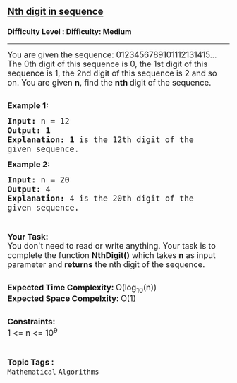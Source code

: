 <h2><a href="https://www.geeksforgeeks.org/problems/nth-digit-in-sequence0420/1?page=4&difficulty=Medium&status=unsolved,attempted&sortBy=accuracy">Nth digit in sequence</a></h2><h3>Difficulty Level : Difficulty: Medium</h3><hr><div class="problems_problem_content__Xm_eO"><p><span style="font-size: 18px;">You are given the sequence: 0123456789101112131415...<br>The 0th digit of this sequence is 0, the 1st digit of this sequence is 1, the 2nd digit of this sequence is 2 and so on. You are given <strong>n</strong>, find the <strong>nth </strong>digit of the sequence.</span><br>&nbsp;</p>
<p><span style="font-size: 18px;"><strong>Example 1:</strong></span></p>
<pre><span style="font-size: 18px;"><strong>Input: </strong>n = 12
<strong>Output: 1</strong>
<strong>Explanation: 1</strong> is the 12th digit of the
given sequence.</span>
</pre>
<p><span style="font-size: 18px;"><strong>Example 2:</strong></span></p>
<pre><span style="font-size: 18px;"><strong>Input: </strong>n = 20
<strong>Output: </strong>4
<strong>Explanation: </strong>4 is the 20th digit of the
given sequence.</span>
</pre>
<p>&nbsp;</p>
<p><span style="font-size: 18px;"><strong>Your Task:</strong><br>You don't need to read or write anything. Your task is to complete the function&nbsp;<strong>NthDigit()</strong>&nbsp;which takes <strong>n</strong> as input parameter and <strong>returns</strong> the nth digit of the sequence.</span><br>&nbsp;</p>
<p><span style="font-size: 18px;"><strong>Expected Time Complexity:&nbsp;</strong>O(log<sub>10</sub>(n)</span><span style="font-size: 18px;">)<br><strong>Expected Space Compelxity:&nbsp;</strong>O(1)</span><br>&nbsp;</p>
<p><span style="font-size: 18px;"><strong>Constraints:</strong><br>1 &lt;= n &lt;= 10<sup>9</sup>&nbsp;</span></p></div><br><p><span style=font-size:18px><strong>Topic Tags : </strong><br><code>Mathematical</code>&nbsp;<code>Algorithms</code>&nbsp;